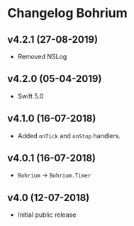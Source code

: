 # Changelog Bohrium

## v4.2.1 (27-08-2019)
- Removed NSLog

## v4.2.0 (05-04-2019)
- Swift 5.0

## v4.1.0 (16-07-2018)
- Added `onTick` and `onStop` handlers.

## v4.0.1 (16-07-2018)
- `Bohrium` -> `Bohrium.Timer`

## v4.0 (12-07-2018)
- Initial public release
